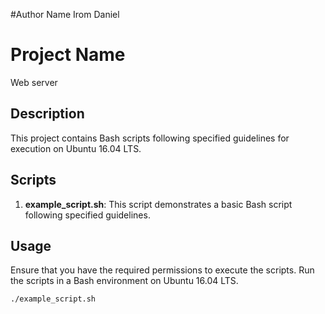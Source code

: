 #Author Name 
Irom Daniel 

# Project Name
 Web server

## Description

This project contains Bash scripts following specified guidelines for execution on Ubuntu 16.04 LTS.

## Scripts

1. **example_script.sh**: This script demonstrates a basic Bash script following specified guidelines.

## Usage

Ensure that you have the required permissions to execute the scripts. Run the scripts in a Bash environment on Ubuntu 16.04 LTS.

```bash
./example_script.sh

